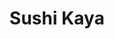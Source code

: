 ---
layout: place
title: "Sushi Kaya"
permalink: /nevada/las-vegas/sushi-kaya.html
stateAbbr: NV
stateName: Nevada
cityName: Las Vegas
seo:
  name: "Sushi Kaya"
  type: Restaurant
  links: http://www.sushikayalv.com/
description: "Looking for sushi in Las Vegas, Nevada? Check out Sushi Kaya for a delightful Japanese dining experience. Enjoy a variety of sushi and other dishes in a welc..."
place_id: ChIJ4VnnC6XGyIARcv1-i6n_OSo
photos:
  - name: >-
      places/ChIJ4VnnC6XGyIARcv1-i6n_OSo/photos/AeeoHcKfA4U1SE4bY54H5lg9CJ2MJR7pCZcf5OrVoufuGGbOdo4LKCJecy_tRVJj7M2C03vjN4dNGhoLlPgPbSgfD_-qOaQykHXrgvg9ata9_5SuUIQbV0xFZIhjgk9RRGScCW8CPxPTsPZ1x3LbHolYzdWD3O6rRiWrxNOp3R0YA4bGdSkrLdLlouLdTN4T9u2jTLvAa0Hpwi6UbNYxN34wQY1afb9WpjEx2bLnfMMt1pNSrNiWVRo26M-xEDu1fDePz05_k8nq-jRFrTCj4fXBwwIk4VmWa6QccXiubixWCBd6F11QDe9q13Bwu5lZmDMUhuaXIsabfL8BgP3ARKMkBdscPE7Cuo4BohBBZEpNPx5v3lTSKWNCJ_DIswgT0v3EQssbImMaJEA8nKQol4kfdt2UEyU-mBrOTJTfDCtAWMgR7g
    widthPx: 4800
    heightPx: 2700
    authorAttributions:
      - displayName: Hoya007 (粢筠坊)
        uri: https://maps.google.com/maps/contrib/114446280402897350392
        photoUri: >-
          https://lh3.googleusercontent.com/a-/ALV-UjUQnoHN8OKGcB0ojGISAEu4awI3Jhb80B4T_gCQCxx6ZfH8bglFgQ=s100-p-k-no-mo
    flagContentUri: >-
      https://www.google.com/local/imagery/report/?cb_client=maps_api_places.places_api&image_key=!1e10!2sCIHM0ogKEICAgICk6I7vXA&hl=en-US
    googleMapsUri: >-
      https://www.google.com/maps/place//data=!3m4!1e2!3m2!1sCIHM0ogKEICAgICk6I7vXA!2e10!4m2!3m1!1s0x80c8c6a50be759e1:0x2a39ffa98b7efd72
  - name: >-
      places/ChIJ4VnnC6XGyIARcv1-i6n_OSo/photos/AeeoHcJWIW81ncg-5s4KYmxJOLlsozBmfVDsPa9joQ8-64WZFrAV3WnYCZBlIwOUewaqCRELKAWuEHr3l9sTuaAPA8G3QAm4-DGUF2cVhh7OwbmODQ0lWaJgwnvBbRPtL5lSjISXjwbyw2LKPSM_2WZ1lMYu4CENpb-xm1-crlicD0NmEfY1_fm8ctKkK6nxosFB4-9YxvNb6K6tNi3q9pGhmqFSzjjDJZybohKSPXJ90Ugtfgn9hhvt4lmvvVI9ldB57l3Mi7VQ-4-fxDLK55tKqRd_C-spE7_JcrMv6DO01EEJUhTFNwbZbyRpuEZF17SSgLkXXLXI0dVji2tUXnQGR49G42kkZjpUYjI8CDWRpz1umrepC3caWRZpvyB-ouGvW9uW3ZH_oaRUa6RLSDpSZwBU8TbQgG507bP4pcH0T4-KVnU
    widthPx: 4032
    heightPx: 3024
    authorAttributions:
      - displayName: Soy Soz
        uri: https://maps.google.com/maps/contrib/113514755339121316621
        photoUri: >-
          https://lh3.googleusercontent.com/a-/ALV-UjWR8ZKPqU7tFOiDvlj6rrMCbmJshjLKbRtx12MiprRGlL2eSKtT=s100-p-k-no-mo
    flagContentUri: >-
      https://www.google.com/local/imagery/report/?cb_client=maps_api_places.places_api&image_key=!1e10!2sCIHM0ogKEICAgIC4ivekowE&hl=en-US
    googleMapsUri: >-
      https://www.google.com/maps/place//data=!3m4!1e2!3m2!1sCIHM0ogKEICAgIC4ivekowE!2e10!4m2!3m1!1s0x80c8c6a50be759e1:0x2a39ffa98b7efd72
  - name: >-
      places/ChIJ4VnnC6XGyIARcv1-i6n_OSo/photos/AeeoHcKqhgEKmzqeIh-xBwfb-29vGiSpT3QjZh_CpQd_n97MIJPKUpwlKSS8GU-mNFW8iDi2EJkCKAZcOim4sZ-o86Bpkr5oYLtfSbkVlmuxtDRQdKWO6_A-bXPygA1as2BLphyPKJQz8bmz8ey62WUtNckdIBwDhmSYjW-0UQqsjuzMzjKpFMDfEXOLPtNKH8aaI-H2HAdH0FBjXjOLnmGRn0iJpv7gSHqnU3dbVJty7AsV54al3I5dXxTtl9fmRwMDaV9x5TGPeV6IfGCT_87YAV0wafqh7H_0mYBHSSkz9YnxyMNqXn-KPcdL3NiggS1cBSPhhO7_Tc_Op89Cp-S2OBKxLwYMOpqCs-RM3r2atuP4bRN7_dMjbGlKCDjOWGST6tO-ndSe1F1ghh0xwAjS__9DGTl4K66P2yJzWAwOogDvJA
    widthPx: 4032
    heightPx: 3024
    authorAttributions:
      - displayName: Cintia Molina
        uri: https://maps.google.com/maps/contrib/116347656584609157640
        photoUri: >-
          https://lh3.googleusercontent.com/a-/ALV-UjVox9eqJ7A85ZVQT5oDcaE2B9nW3nMLVj7Z6G-QlsdxfTUqYBY3Yw=s100-p-k-no-mo
    flagContentUri: >-
      https://www.google.com/local/imagery/report/?cb_client=maps_api_places.places_api&image_key=!1e10!2sCIHM0ogKEICAgICTuJHMMw&hl=en-US
    googleMapsUri: >-
      https://www.google.com/maps/place//data=!3m4!1e2!3m2!1sCIHM0ogKEICAgICTuJHMMw!2e10!4m2!3m1!1s0x80c8c6a50be759e1:0x2a39ffa98b7efd72
  - name: >-
      places/ChIJ4VnnC6XGyIARcv1-i6n_OSo/photos/AeeoHcKMO6nxCvZ-9RbaVFKXP0xpKzVzntcX5LhlGuyktBzlBZC2xrAZSE0Iw0dCuzLFHPF8mMPdsVBmVR29JxTyvA30meLeG9bOk1FZz0Xi0hpHa2SZvYTdjHaFQJIx2Yvim-Sg5s5UBZkS7XGyzTwCxSbNanKO1r-VMfDsDZjYMJIldfEWDzx1P6E-9hEcKniQYfkdeDQ58tuloX36yak-UpyWERNY5YTutQhv3OuVJyKVrjwuePat-3RRdkFgL2jBJoc5HJF6FkxhecOuwMFrpupsQas4ZYp_-1I7sSBzWmzKU14v4d21xk8-cuSUP4RJRschSmt0tokgttP-Wy_ayjVJMXnUWIOQyvBrKj5u1nSrvcCmPHColG0dF_5l-SifBN1_TuBomrC4K6O21JtKEd1VkedLBh3m3FaY855-kJmmNQ
    widthPx: 3024
    heightPx: 4032
    authorAttributions:
      - displayName: Andrea Garcia
        uri: https://maps.google.com/maps/contrib/104285410997631603299
        photoUri: >-
          https://lh3.googleusercontent.com/a/ACg8ocJHNQpxhQLDXeMgyiOIgRo2TjbdkTP5FY0ZNC89o93zbZ4aMA=s100-p-k-no-mo
    flagContentUri: >-
      https://www.google.com/local/imagery/report/?cb_client=maps_api_places.places_api&image_key=!1e10!2sCIHM0ogKEICAgIDz__rpOA&hl=en-US
    googleMapsUri: >-
      https://www.google.com/maps/place//data=!3m4!1e2!3m2!1sCIHM0ogKEICAgIDz__rpOA!2e10!4m2!3m1!1s0x80c8c6a50be759e1:0x2a39ffa98b7efd72
  - name: >-
      places/ChIJ4VnnC6XGyIARcv1-i6n_OSo/photos/AeeoHcJZ03TcNP3AViY9OIOEGVgGEWuU9wzPtJnE4kWHkykNhB1wU862Xr6x0tIxwuKdDmFRxPgev9IcTF3bnqHfyPmL6mlPCdbPIqjF00hSegULwSEOtGGS-v4m0DGiUuSNCfT2oual4pbG1p-GcSQ-RafYthGUcqDibFZ8V3xGHV1ORpC3kv6xLcAd8dZVzRGgcZEIK3BIoEsTeonHwA4V47_NdRj3h7lttiMWZEhTtXmDUskf_FXtiDOX8wUQ5xIZrAbhaIf1xmuZj9YJ_xMZ_MhMa1Tku5C3NeJx6e9gZ8RFat0Fh9M-KSPPAUcLaevlroLp2zDrhXJmtT8ywBi8xSjcJ9L1jk3jA4AOzA8n0NbnQn_vx5l2JqeKF-4B_vnU1MA6tnSbf87Ikdq8oy0a87XDaE1k-ffKtpAOhaV3O-HiKJL0
    widthPx: 4000
    heightPx: 2252
    authorAttributions:
      - displayName: Marc Kassouf
        uri: https://maps.google.com/maps/contrib/117472618151734800649
        photoUri: >-
          https://lh3.googleusercontent.com/a-/ALV-UjXGZR_RfIrX_emhSbswnpE6N63zPYqtWzZHL0v3tsqM2ZZCIZs=s100-p-k-no-mo
    flagContentUri: >-
      https://www.google.com/local/imagery/report/?cb_client=maps_api_places.places_api&image_key=!1e10!2sCIHM0ogKEICAgMCwtq7zgwE&hl=en-US
    googleMapsUri: >-
      https://www.google.com/maps/place//data=!3m4!1e2!3m2!1sCIHM0ogKEICAgMCwtq7zgwE!2e10!4m2!3m1!1s0x80c8c6a50be759e1:0x2a39ffa98b7efd72
  - name: >-
      places/ChIJ4VnnC6XGyIARcv1-i6n_OSo/photos/AeeoHcL7pvaxFPGOT7vk01qbJ8xQ7uqZ8ZadNhw3oS11GeulqSVLQILhcLEmLOgleSyLq2tDwsobB34fb9L42do8wPD-35FM4EIBp5Z6271RGTWkGbAQWLRa5HdZBxPSNlUURGCjVCtOze3A_ZUaWSr6gA_p39LCHWTL-DjfNV1wJrGNh-QTPjuVkMATZk6q3Z4MO74hYiOvX9NzfuII1mE-2LdynTAZ5Z7yt6Q7BE121FuLAhUGwsYBT4YEBwmj0foWNrMIjDE5kxzTQfZeEygmij1Pn83yn3GAhYUe90at_bqIDcyN5qvGGdwM_t2I2KNpQrY3Vuak484Iu5Gafdp0KV__Da82Bn35zc7uAxAVbRa9G3dww-cxoVwVan_5AU2jtfVCSM-xFeqhknWi632qEjysEQ5upe3EdXn3lv4V69Dt_jP8
    widthPx: 4032
    heightPx: 3024
    authorAttributions:
      - displayName: A
        uri: https://maps.google.com/maps/contrib/102931175470003625176
        photoUri: >-
          https://lh3.googleusercontent.com/a-/ALV-UjV-4cIUM84ZX3SBzxk4b0jVupkvpy96UJuipYDPsfxms0DV62Ny=s100-p-k-no-mo
    flagContentUri: >-
      https://www.google.com/local/imagery/report/?cb_client=maps_api_places.places_api&image_key=!1e10!2sCIHM0ogKEICAgIDhg4mK7wE&hl=en-US
    googleMapsUri: >-
      https://www.google.com/maps/place//data=!3m4!1e2!3m2!1sCIHM0ogKEICAgIDhg4mK7wE!2e10!4m2!3m1!1s0x80c8c6a50be759e1:0x2a39ffa98b7efd72
  - name: >-
      places/ChIJ4VnnC6XGyIARcv1-i6n_OSo/photos/AeeoHcIcOJtDSFBg6_ri_Nhhy8cf7cXb-7CcZuTCvA-J20OsKmgiEz0XPytjTtI-OFB6LMnLSn1wLB13FKAMNf7_4nMWLylvmJt4rfoC0LeBdJNf8QSbdmBhSFUO1L88AuLN5rNdskLiiP2MSVB7WhQsZfTWG5H9SxpczjJIh5AEIrv43dAWrlXjotS-SF_eboG8D3gq2Z6v_hYuogCfdFv7yz2e_NIX6YlTdo_x0zM3TL-X7VnuQJWm3OhqKCCsPV_Zk_wt2fVbRmgNqAbMHatC-n1EmPGbLM_qYl2ffaS8EdTomP0ziGk5EI6FUQW4CDkvqH9DM0zOcvw587rFqFCpfFvtEvhC3IbZvlGrX1Yd5cSfp1AY9hsYJ1k2KYWipwoxMaD8G353Ozm8UUHd9mAIuKhMLp3nt7BLb4G8EzgbiPyszQU
    widthPx: 4800
    heightPx: 3600
    authorAttributions:
      - displayName: Michael Tchong
        uri: https://maps.google.com/maps/contrib/104919603886673041621
        photoUri: >-
          https://lh3.googleusercontent.com/a-/ALV-UjXA7TnqdbBFTifo60l9i9BTxMhe50c29QmggOsZvwetG7KnI4PL2g=s100-p-k-no-mo
    flagContentUri: >-
      https://www.google.com/local/imagery/report/?cb_client=maps_api_places.places_api&image_key=!1e10!2sCIHM0ogKEICAgMCQlrXAvQE&hl=en-US
    googleMapsUri: >-
      https://www.google.com/maps/place//data=!3m4!1e2!3m2!1sCIHM0ogKEICAgMCQlrXAvQE!2e10!4m2!3m1!1s0x80c8c6a50be759e1:0x2a39ffa98b7efd72
  - name: >-
      places/ChIJ4VnnC6XGyIARcv1-i6n_OSo/photos/AeeoHcLJMfRB23xaGykO_o2w7S1XFAk0IBso2WcBYM9v8YldI68buKl3IHJilC_H-2t0eHgopxFgNvwBqKGpfkdk2ND50sRdr-1NvsWP7XzUqICb39EPw61LDX4qiMLX5kZ5bwkTXgCbrrz_cdU2TZJxTe0Vy9wekCoYkH8GT2-jO98KlbgqNmkL7OVVwpONGzXHOcEE9V0wBiWCz6C7HFFGxxIBzEjWr0AXZUZKS7-i-gUSceehO8sWtXc5xB1JQbW5Q7V3WgnVndF9XT1TEOlk39exs_yursg6s713ctB7C3C4b9zr3yJHBcgGjUBSNDY3wvm-LVP2jpet7iDB7Vc1bOLEhCy9ZRIVHQCwrJXPt8Gl8GH_R0dn2STr34eKs_t2m3FWTK0BChWjlncwtowDGCTHgulhoNf9lABEwMS9XWPxNQ
    widthPx: 3072
    heightPx: 4080
    authorAttributions:
      - displayName: Edwin Romero
        uri: https://maps.google.com/maps/contrib/117717503217604397850
        photoUri: >-
          https://lh3.googleusercontent.com/a-/ALV-UjXwZRAwhbdWmVsLmwBUgIYIjuD0IH2RDeBRH2ZNaGdB9qVTy4-z=s100-p-k-no-mo
    flagContentUri: >-
      https://www.google.com/local/imagery/report/?cb_client=maps_api_places.places_api&image_key=!1e10!2sCIHM0ogKEICAgICDmebqfA&hl=en-US
    googleMapsUri: >-
      https://www.google.com/maps/place//data=!3m4!1e2!3m2!1sCIHM0ogKEICAgICDmebqfA!2e10!4m2!3m1!1s0x80c8c6a50be759e1:0x2a39ffa98b7efd72
  - name: >-
      places/ChIJ4VnnC6XGyIARcv1-i6n_OSo/photos/AeeoHcKOubGswwVuHKMKpqMx2DpmLybng810LonZeg8P5Asqzdx_zgCBQqQyUY9djLjVlfOQWXFG7_1BzxFYW78iAxAJOIEbbwfia1wQZ2zPmKaSKQPkywa0Tf72nldudfpRCOl2BOMmTQKadgya-Tc6w6X7idPMlxOq209IVixjOYAhWKqky3IN4AYUp2_WXkD1dTQ8Y1h2xd9gK7S7B8ZIqD8e1QiLR5a0dHDFYgk2jKyxQXqhJLb68f-K4qy6UCpMetbIrhTmvDE2sOHt2BKTNDMGavI1yqcFNtXIC03FsO3eXO_Dz1W-A5HsqbPPSQwKReu0O4Ak0B2ALqw-n3QH0nD7N1OcMf6zjAtlorkvCAsc1Jrr-CUcm8tAz9EzedWigMMVfTfQL5JRmhrDAALhIUkrNn2vfgRQHIqIrBbViLOt4M-R
    widthPx: 3600
    heightPx: 4800
    authorAttributions:
      - displayName: Cintia Molina
        uri: https://maps.google.com/maps/contrib/116347656584609157640
        photoUri: >-
          https://lh3.googleusercontent.com/a-/ALV-UjVox9eqJ7A85ZVQT5oDcaE2B9nW3nMLVj7Z6G-QlsdxfTUqYBY3Yw=s100-p-k-no-mo
    flagContentUri: >-
      https://www.google.com/local/imagery/report/?cb_client=maps_api_places.places_api&image_key=!1e10!2sCIHM0ogKEICAgICTuOHH6AE&hl=en-US
    googleMapsUri: >-
      https://www.google.com/maps/place//data=!3m4!1e2!3m2!1sCIHM0ogKEICAgICTuOHH6AE!2e10!4m2!3m1!1s0x80c8c6a50be759e1:0x2a39ffa98b7efd72
  - name: >-
      places/ChIJ4VnnC6XGyIARcv1-i6n_OSo/photos/AeeoHcLABJzTFRmCLp7DU1aMnMQz9om1ZenpehUh8TFOTff-0z7n54B3G3vKYeh8d3E1BWso_vhd4fixUYExjgsAXFqZ1epdshLCX94swITGeFbcasFP8icd6IZDggWFTQYK_dwh-XQMRYD4UlzPTL28NCFgDcnAwUObHFCESoP96YgMGr6rpsAwHaJ79fJatBUUyjlUYe8eRKMeVjM4UtoZY8g5vXYRnKXl70ELGuvUyzrks0pMX2PQ920Q9RhEmlgJknsUhxRUx5URe_KhwbNjMN37zB-K05mJdVlaKmiD6jfXUlcDiq6K1ujDCRbFA1oglMM8BzmCWZgtMiPkYGHWE3smFvb1HICtBvyvhDXHAYveygs7ShKOlv2_00CQVsZhEdQBSOZ3hRIFEiIcqpXrPUaRLeWnTFnEuc1Djc1Kc4qH7tie
    widthPx: 3000
    heightPx: 4000
    authorAttributions:
      - displayName: Angel Sanchez
        uri: https://maps.google.com/maps/contrib/106699734888521134912
        photoUri: >-
          https://lh3.googleusercontent.com/a-/ALV-UjVRmTUgS69ultS9WEiJmpm4BD9ZGtcvhwWn4X2x57TZXkk_dURJjQ=s100-p-k-no-mo
    flagContentUri: >-
      https://www.google.com/local/imagery/report/?cb_client=maps_api_places.places_api&image_key=!1e10!2sCIHM0ogKEICAgMCwhvW9vgE&hl=en-US
    googleMapsUri: >-
      https://www.google.com/maps/place//data=!3m4!1e2!3m2!1sCIHM0ogKEICAgMCwhvW9vgE!2e10!4m2!3m1!1s0x80c8c6a50be759e1:0x2a39ffa98b7efd72
address: '4355 Spring Mountain Rd #101b, Las Vegas, NV 89103, USA'
street: '4355 Spring Mountain Rd #101b'
city: Las Vegas
state: NV
zip: '89103'
country: USA
neighborhood: null
latitude: '36.125994'
longitude: '-115.198071'
accessibility_options:
  wheelchairAccessibleParking: true
  wheelchairAccessibleEntrance: true
  wheelchairAccessibleRestroom: true
  wheelchairAccessibleSeating: true
business_status: OPERATIONAL
name: Sushi Kaya
google_maps_links:
  directionsUri: >-
    https://www.google.com/maps/dir//''/data=!4m7!4m6!1m1!4e2!1m2!1m1!1s0x80c8c6a50be759e1:0x2a39ffa98b7efd72!3e0
  placeUri: https://maps.google.com/?cid=3042744126920392050
  writeAReviewUri: >-
    https://www.google.com/maps/place//data=!4m3!3m2!1s0x80c8c6a50be759e1:0x2a39ffa98b7efd72!12e1
  reviewsUri: >-
    https://www.google.com/maps/place//data=!4m4!3m3!1s0x80c8c6a50be759e1:0x2a39ffa98b7efd72!9m1!1b1
  photosUri: >-
    https://www.google.com/maps/place//data=!4m3!3m2!1s0x80c8c6a50be759e1:0x2a39ffa98b7efd72!10e5
primary_type: Sushi Restaurant
opening_hours:
  regular: null
  current: null
secondary_opening_hours:
  regular:
    weekdayDescriptions: null
    type: null
  current:
    weekdayDescriptions: null
    type: null
phone: (702) 257-9496
price_level: PRICE_LEVEL_MODERATE
price_range: $30 &ndash; $50
rating: '4.4'
rating_count: 2130
website: http://www.sushikayalv.com/
reviews: null
parking_options: null
payment_options: null
allow_dogs: null
curbside_pickup: null
delivery: null
dine_in: null
good_for_children: null
good_for_groups: null
good_for_sports: null
live_music: null
menu_for_children: null
outdoor_seating: null
reservable: null
restroom: null
serves_beer: null
serves_breakfast: null
serves_brunch: null
serves_cocktails: null
serves_coffee: null
serves_dinner: null
serves_dessert: null
serves_lunch: null
serves_vegetarian_food: null
serves_wine: null
takeout: null
summary: null

---
